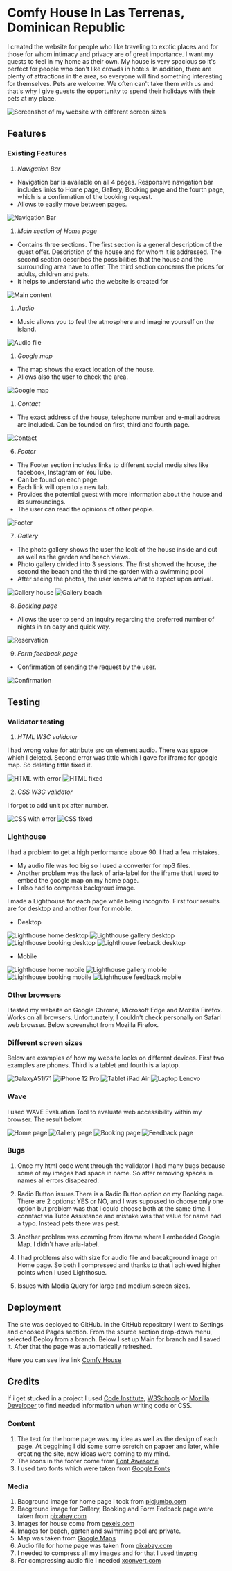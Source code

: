 # Comfy House In Las Terrenas, Dominican Republic

I created the website for people who like traveling to exotic places and for those for whom intimacy and privacy are of great importance. I want my guests to feel in my home as their own. My house is very spacious so it's perfect for people who don't like crowds in hotels. 
In addition, there are plenty of attractions in the area, so everyone will find something interesting for themselves. Pets are welcome. We often can't take them with us and that's why I give guests the opportunity to spend their holidays with their pets at my place.

![Screenshot of my website with different screen sizes](https://github.com/MarzenkaS/Comfy-House-New/blob/main/docs/main.view.png?raw=true)

## Features


### Existing Features

1. _Navigation Bar_
  
- Navigation bar is available on all 4 pages. Responsive navigation bar includes links to Home page, Gallery, Booking page and the fourth page, which is a confirmation of the booking request. 
- Allows to easily move between pages.

![Navigation Bar](https://github.com/MarzenkaS/Comfy-House-New/blob/main/docs/nav.bar.png?raw=true)

1. _Main section of Home page_

- Contains three sections. The first section is a general description of the guest offer. Description of the house and for whom it is addressed. The second section describes the possibilities that the house and the surrounding area have to offer. The third section concerns the prices for adults, children and pets.
- It helps to understand who the website is created for

![Main content](https://github.com/MarzenkaS/Comfy-House-New/blob/main/docs/main.content.png?raw=true)

1. _Audio_ 

- Music allows you to feel the atmosphere and imagine yourself on the island.

![Audio file](https://github.com/MarzenkaS/Comfy-House-New/blob/main/docs/audio.png?raw=true)

1. _Google map_

- The map shows the exact location of the house.
- Allows also the user to check the area.

![Google map](https://github.com/MarzenkaS/Comfy-House-New/blob/main/docs/google.map.png?raw=true)

1. _Contact_

- The exact address of the house, telephone number and e-mail address are included. Can be founded on first, third and fourth page.

![Contact](https://github.com/MarzenkaS/Comfy-House-New/blob/main/docs/contact.png?raw=true)

6. _Footer_

- The Footer section includes links to different social media sites like facebook, Instagram or YouTube.
- Can be found on each page.
- Each link will open to a new tab.
- Provides the potential guest with more information about the house and its surroundings.
- The user can read the opinions of other people.

![Footer](https://github.com/MarzenkaS/Comfy-House-New/blob/main/docs/footer.png?raw=true)

7. _Gallery_
   
- The photo gallery shows the user the look of the house inside and out as well as the garden and beach views.
- Photo gallery divided into 3 sessions. The first showed the house, the second the beach and the third the  garden with a swimming pool
- After seeing the photos, the user knows what to expect upon arrival.

![Gallery house](https://github.com/MarzenkaS/Comfy-House-New/blob/main/docs/gallery1.png?raw=true)
![Gallery beach](https://github.com/MarzenkaS/Comfy-House-New/blob/main/docs/gallery3.png?raw=true)

8. _Booking page_

- Allows the user to send an inquiry regarding the preferred number of nights in an easy and quick way.

![Reservation](https://github.com/MarzenkaS/Comfy-House-New/blob/main/docs/reservation.png?raw=true)

9. _Form feedback page_

- Confirmation of sending the request by the user.

![Confirmation](https://github.com/MarzenkaS/Comfy-House-New/blob/main/docs/confirmation2.png?raw=true)

## Testing

### Validator testing

1. _HTML W3C validator_ 

I had wrong value for attribute src on element audio. There was space which I deleted. Second error was tittle which I gave for iframe for google map. So deleting tittle fixed it.

![HTML with error](https://github.com/MarzenkaS/Comfy-House-New/blob/main/docs/html.error.png?raw=true)
![HTML fixed](https://github.com/MarzenkaS/Comfy-House-New/blob/main/docs/html.fixed.png?raw=true)

2. _CSS W3C validator_

I forgot to add unit px after number. 

![CSS with error](https://github.com/MarzenkaS/Comfy-House-New/blob/main/docs/css.error.png?raw=true)
![CSS fixed](https://github.com/MarzenkaS/Comfy-House-New/blob/main/docs/css.fixed.png?raw=true)

### Lighthouse

I had a problem to get a high performance above 90. I had a few mistakes. 
- My audio file was too big so I used a converter for mp3 files. 
- Another problem was the lack of aria-label for the iframe that I used to embed the google map on my home page. 
- I also had to compress backgroud image.

I made a Lighthouse for each page while being incognito. First four results are for desktop and another four for mobile.

- Desktop

![Lighthouse home desktop](https://github.com/MarzenkaS/Comfy-House-New/blob/main/docs/Lighthouse.png?raw=true)
![Lighthouse gallery desktop](https://github.com/MarzenkaS/Comfy-House-New/blob/main/docs/gallery.desktop.png?raw=true)
![Lighthouse booking desktop](https://github.com/MarzenkaS/Comfy-House-New/blob/main/docs/booking.desktop.png?raw=true)
![Lighthouse feeback desktop](https://github.com/MarzenkaS/Comfy-House-New/blob/main/docs/feedback.desktop.png?raw=true)

- Mobile

![Lighthouse home mobile](https://github.com/MarzenkaS/Comfy-House-New/blob/main/docs/home.mobile.png?raw=true)
![Lighthouse gallery mobile](https://github.com/MarzenkaS/Comfy-House-New/blob/main/docs/gallery.mobile.png?raw=true)
![Lighthouse booking mobile](https://github.com/MarzenkaS/Comfy-House-New/blob/main/docs/booking.mobile.png?raw=true)
![Lighthouse feedback mobile](https://github.com/MarzenkaS/Comfy-House-New/blob/main/docs/feedback.mobile.png?raw=true)

### Other browsers

I tested my website on Google Chrome, Microsoft Edge and Mozilla Firefox. Works on all browsers. Unfortunately, I couldn't check personally on Safari web browser. Below screenshot from Mozilla Firefox.

### Different screen sizes

Below are examples of how my website looks on different devices. First two examples are phones. Third is a tablet and fourth is a laptop.

![GalaxyA51/71](https://github.com/MarzenkaS/Comfy-House-New/blob/main/docs/galaxya51.71.png?raw=true)
![iPhone 12 Pro](https://github.com/MarzenkaS/Comfy-House-New/blob/main/docs/iPhone12Pro.png?raw=true)
![Tablet iPad Air](https://github.com/MarzenkaS/Comfy-House-New/blob/main/docs/tablet.ipad.air.png?raw=true)
![Laptop Lenovo](https://github.com/MarzenkaS/Comfy-House-New/blob/main/docs/laptop.lenovo320s.png?raw=true)

### Wave

I used WAVE Evaluation Tool to evaluate web accessibility within my browser. The result below.

![Home page](https://github.com/MarzenkaS/Comfy-House-New/blob/main/docs/home.wave.png?raw=true)
![Gallery page](https://github.com/MarzenkaS/Comfy-House-New/blob/main/docs/gallery.wave.png?raw=true)
![Booking page](https://github.com/MarzenkaS/Comfy-House-New/blob/main/docs/booking.wave.png?raw=true)
![Feedback page](https://github.com/MarzenkaS/Comfy-House-New/blob/main/docs/feedback.wave.png?raw=true)

### Bugs

1. Once my html code went through the validator I had many bugs because some of my images had space in name. So after removing spaces in names all errors disapeared.
 
2. Radio Button issues.There is a Radio Button option on my Booking page. There are 2 options: YES or NO, and I was supossed to choose only one option but problem was that I could choose both at the same time. I conntact via Tutor Assistance and mistake was that value for name had a typo. Instead pets there was pest.

3. Another problem was comming from iframe where I embedded Google Map. I didn't have aria-label. 

4. I had problems also with size for audio file and bacakground image on Home page. So both I compressed and thanks to that i achieved higher points when I used Lighthosue.

5. Issues with Media Query for large and medium screen sizes. 

## Deployment

The site was deployed to GitHub. In the GitHub repository I went to Settings and choosed Pages section. From the source section drop-down menu, selected Deploy from a branch. Below I set up Main for branch and I saved it. After that the page was automatically refreshed.

Here you can see live link [Comfy House](https://marzenkas.github.io/Comfy-House-New/)

## Credits

If i get stucked in a project I used [Code Institute](https://learn.codeinstitute.net/dashboard), [W3Schools](https://www.w3schools.com/) or [Mozilla Developer](https://developer.mozilla.org/en-US/) to find needed information when writing code or CSS.

### Content

1. The text for the home page was my idea as well as the design of each page. At beggining I did some some scretch on papaer and later, while creating the site, new ideas were coming to my mind.
2. The icons in the footer come from [Font Awesome](https://fontawesome.com/)
3. I used two fonts which were taken from [Google Fonts](https://fonts.google.com/)

### Media

1. Bacground image for home page i took from [picjumbo.com](https://picjumbo.com/search/+beach) 
2. Bacground image for Gallery, Booking and Form Fedback page were taken from [pixabay.com](https://pixabay.com)
3. Images for house come from [pexels.com](https://www.pexels.com)
4. Images for beach, garten and swimming pool are private.
5. Map was taken from [Google Maps](https://www.google.com/maps)
6. Audio file for home page was taken from [pixabay.com](https://pixabay.com/pl/music/bije-lofi-study-112191/)
9. I needed to compress all my images and for that I used [tinypng](https://tinypng.com/)
9. For compressing audio file I needed [xconvert.com](https://www.xconvert.com/)
